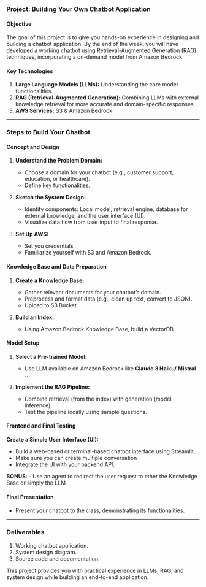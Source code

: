### Project: Building Your Own Chatbot Application  
#### Objective  
The goal of this project is to give you hands-on experience in designing and building a chatbot application. By the end of the week, you will have developed a working chatbot using Retrieval-Augmented Generation (RAG) techniques, incorporating a on-demand model from Amazon Bedrock

#### Key Technologies  
1. **Large Language Models (LLMs):** Understanding the core model functionalities.  
2. **RAG (Retrieval-Augmented Generation):** Combining LLMs with external knowledge retrieval for more accurate and domain-specific responses.  
3. **AWS Services:** S3 & Amazon Bedrock

---

### **Steps to Build Your Chatbot**  

#### **Concept and Design**  
1. **Understand the Problem Domain:**  
   - Choose a domain for your chatbot (e.g., customer support, education, or healthcare).  
   - Define key functionalities.  

2. **Sketch the System Design:**  
   - Identify components: Local model, retrieval engine, database for external knowledge, and the user interface (UI).  
   - Visualize data flow from user input to final response.  

3. **Set Up AWS:**  
   - Set you credentials  
   - Familiarize yourself with S3 and Amazon Bedrock.  

#### **Knowledge Base and Data Preparation**  
1. **Create a Knowledge Base:**  
   - Gather relevant documents for your chatbot’s domain.  
   - Preprocess and format data (e.g., clean up text, convert to JSON).  
   - Upload to S3 Bucket

2. **Build an Index:**  
   - Using Amazon Bedrock Knowledge Base, build a VectorDB

#### **Model Setup**  
1. **Select a Pre-trained Model:**  
   - Use LLM available on Amazon Bedrock like **Claude 3 Haiku/ Mistral ...**

2. **Implement the RAG Pipeline:**  
   - Combine retrieval (from the index) with generation (model inference).  
   - Test the pipeline locally using sample questions.  
 
#### **Frontend and Final Testing**  
**Create a Simple User Interface (UI):**  
   - Build a web-based or terminal-based chatbot interface using Streamlit.  
   - Make sure you can create multiple conversation
   - Integrate the UI with your backend API.  

**BONUS**: 
    - Use an agent to redirect the user request to ether the Knowledge Base or simply the LLM 

#### **Final Presentation**  
- Present your chatbot to the class, demonstrating its functionalities.  

---

### **Deliverables**  
1. Working chatbot application.  
2. System design diagram.  
3. Source code and documentation.  

This project provides you with practical experience in LLMs, RAG, and system design while building an end-to-end application.